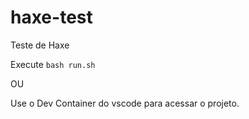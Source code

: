 # haxe-test
Teste de Haxe

Execute `bash run.sh`

OU

Use o Dev Container do vscode para acessar o projeto.